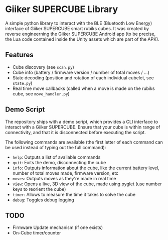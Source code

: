 # Giiker SUPERCUBE Library
A simple python library to interact with the BLE (Bluetooth Low Energy) interface of Giiker SUPERCUBE smart rubiks cubes.
It was created by reverse engineerning the Giiker SUPERCUBE Android app (to be precise, the Lua code contained inside the Unity assets which are part of the APK).

## Features
- Cube discovery (see `scan.py`)
- Cube info (battery / firmware version / number of total moves / ...)
- State decoding (position and rotation of each individual cubelet, see `state.py`)
- Real time move callbacks (called when a move is made on the rubiks cube, see `move_handler.py`)

## Demo Script
The repository ships with a demo script, which provides a CLI interface to interact with a Giiker SUPERCUBE.
Ensure that your cube is within range of connectivity, and that it is disconnected before executing the script.

The following commands are available (the first letter of each command can be used instead of typing out the full command):
- `help`: Outputs a list of available commands
- `quit`: Exits the demo, disconnecting the cube
- `info`: Outputs information about the cube, like the current battery level, number of total moves made, firmware version, etc
- `moves`: Outputs moves as they're made in real time
- `view`: Opens a live, 3D view of the cube, made using pyglet (use number keys to reorient the cube)
- `timer`: Allows to measure the time it takes to solve the cube
- `debug`: Toggles debug logging

## TODO
- Firmware Update mechanism (if one exists)
- On-Cube timer/counter